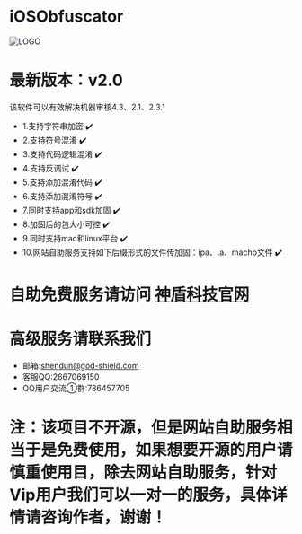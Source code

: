 # iOSObfuscator

![LOGO](https://github.com/godshield/iOSObfuscator/blob/master/logo.png)

# 最新版本：v2.0
该软件可以有效解决机器审核4.3、2.1、2.3.1

* 1.支持字符串加密  ✔️
* 2.支持符号混淆  ✔️
* 3.支持代码逻辑混淆   ✔️
* 4.支持反调试  ✔️
* 5.支持添加混淆代码  ✔️
* 6.支持添加混淆符号  ✔️
* 7.同时支持app和sdk加固 ✔️
* 8.加固后的包大小可控 ✔️
* 9.同时支持mac和linux平台 ✔️
* 10.网站自助服务支持如下后缀形式的文件传加固：ipa、.a、macho文件 ✔️


# 自助免费服务请访问 [神盾科技官网](http://www.god-shield.com)

# 高级服务请联系我们
* 邮箱:shendun@god-shield.com 
* 客服QQ:2667069150
* QQ用户交流①群:786457705



# 注：该项目不开源，但是网站自助服务相当于是免费使用，如果想要开源的用户请慎重使用目，除去网站自助服务，针对Vip用户我们可以一对一的服务，具体详情请咨询作者，谢谢！